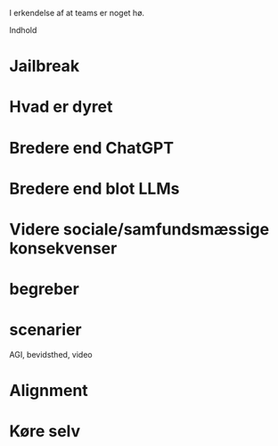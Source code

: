 I erkendelse af at teams er noget hø.

Indhold
# Jailbreak

# Hvad er dyret

# Bredere end ChatGPT

# Bredere end blot LLMs

# Videre sociale/samfundsmæssige konsekvenser

# begreber

# scenarier
AGI, bevidsthed, video

# Alignment

# Køre selv

